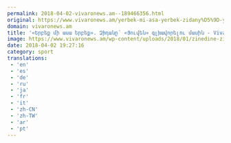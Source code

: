 ```yaml
---
permalink: 2018-04-02-vivaronews.am--189466356.html
original: https://www.vivaronews.am/yerbek-mi-asa-yerbek-zidany%D5%9D-yuven-glkhavorelu-masin/
domain: vivaronews.am
title: '«Երբեք մի ասա երբեք». Զիդանը՝ «Յուվեն» գլխավորելու մասին - Vivaro News'
image: https://www.vivaronews.am/wp-content/uploads/2018/01/zinedine-zidane-real-madrid_t4emy1qgp9ys18hchbxkrx8xq.jpg
date: 2018-04-02 19:27:16
category: sport
translations: 
 - 'en'
 - 'es'
 - 'de'
 - 'ru'
 - 'ja'
 - 'fr'
 - 'it'
 - 'zh-CN'
 - 'zh-TW'
 - 'ar'
 - 'pt'
---
```


